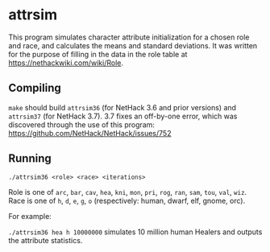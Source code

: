 # attrsim

This program simulates character attribute initialization for a chosen
role and race, and calculates the means and standard deviations.  It
was written for the purpose of filling in the data in the role table
at https://nethackwiki.com/wiki/Role.

## Compiling

`make` should build `attrsim36` (for NetHack 3.6 and prior versions)
and `attrsim37` (for NetHack 3.7).  3.7 fixes an off-by-one error,
which was discovered through the use of this program:
https://github.com/NetHack/NetHack/issues/752

## Running

`./attrsim36 <role> <race> <iterations>`

Role is one of `arc`, `bar`, `cav`, `hea`, `kni`, `mon`, `pri`, `rog`,
`ran`, `sam`, `tou`, `val`, `wiz`.  Race is one of `h`, `d`, `e`, `g`,
`o` (respectively: human, dwarf, elf, gnome, orc).

For example:

`./attrsim36 hea h 10000000` simulates 10 million human Healers and
outputs the attribute statistics.
